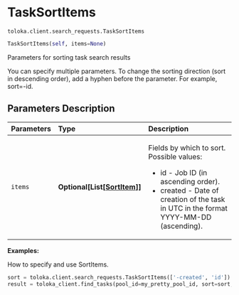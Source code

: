 # TaskSortItems
`toloka.client.search_requests.TaskSortItems`

```python
TaskSortItems(self, items=None)
```

Parameters for sorting task search results


You can specify multiple parameters.
To change the sorting direction (sort in descending order), add a hyphen before the parameter. For example, sort=-id.

## Parameters Description

| Parameters | Type | Description |
| :----------| :----| :-----------|
`items`|**Optional\[List\[[SortItem](toloka.client.search_requests.TaskSortItems.SortItem.md)\]\]**|<p>Fields by which to sort. Possible values:<ul><li>id - Job ID (in ascending order).</li><li>created - Date of creation of the task in UTC in the format YYYY-MM-DD (ascending).</li></ul></p>

**Examples:**

How to specify and use SortItems.

```python
sort = toloka.client.search_requests.TaskSortItems(['-created', 'id'])
result = toloka_client.find_tasks(pool_id=my_pretty_pool_id, sort=sort, limit=10)
```
